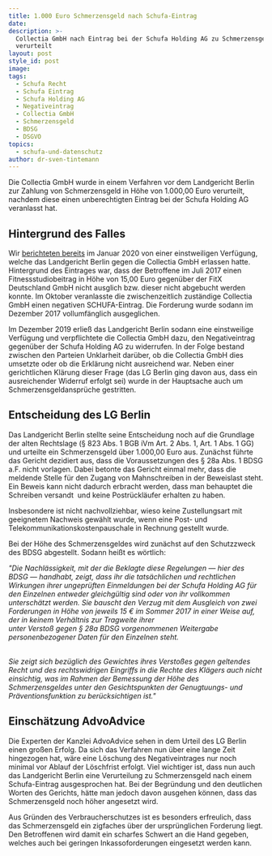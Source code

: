 ```yaml
---
title: 1.000 Euro Schmerzensgeld nach Schufa-Eintrag
date:
description: >-
  Collectia GmbH nach Eintrag bei der Schufa Holding AG zu Schmerzensgeld
  verurteilt
layout: post
style_id: post
image:
tags:
  - Schufa Recht
  - Schufa Eintrag
  - Schufa Holding AG
  - Negativeintrag
  - Collectia GmbH
  - Schmerzensgeld
  - BDSG
  - DSGVO
topics:
  - schufa-und-datenschutz
author: dr-sven-tintemann
---
```


Die Collectia GmbH wurde in einem Verfahren vor dem Landgericht Berlin zur Zahlung von Schmerzensgeld in Höhe von 1.000,00 Euro verurteilt, nachdem diese einen unberechtigten Eintrag bei der Schufa Holding AG veranlasst hat.

## Hintergrund des Falles

Wir [berichteten bereits](https://advoadvice.de/blog/schufa-recht-lg-berlin-erl%C3%A4sst-einstweilige-verf%C3%BCgung-gegen-collectia-gmbh/) im Januar 2020 von einer einstweiligen Verfügung, welche das Landgericht Berlin gegen die Collectia GmbH erlassen hatte. Hintergrund des Eintrages war, dass der Betroffene im Juli 2017 einen Fitnessstudiobeitrag in Höhe von 15,00 Euro gegenüber der FitX Deutschland GmbH nicht ausglich bzw. dieser nicht abgebucht werden konnte. Im Oktober veranlasste die zwischenzeitlich zuständige Collectia GmbH einen negativen SCHUFA-Eintrag. Die Forderung wurde sodann im Dezember 2017 vollumfänglich ausgeglichen.

Im Dezember 2019 erlie&szlig; das Landgericht Berlin sodann eine einstweilige Verfügung und verpflichtete die Collectia GmbH dazu, den Negativeintrag gegenüber der Schufa Holding AG zu widerrufen. In der Folge bestand zwischen den Parteien Unklarheit darüber, ob die Collectia GmbH dies umsetzte oder ob die Erklärung nicht ausreichend war. Neben einer gerichtlichen Klärung dieser Frage (das LG Berlin ging davon aus, dass ein ausreichender Widerruf erfolgt sei) wurde in der Hauptsache auch um Schmerzensgeldansprüche gestritten.

## Entscheidung des LG Berlin

Das Landgericht Berlin stellte seine Entscheidung noch auf die Grundlage der alten Rechtslage (&sect; 823 Abs. 1 BGB iVm Art. 2 Abs. 1, Art. 1 Abs. 1 GG) und urteilte ein Schmerzensgeld über 1.000,00 Euro aus. Zunächst führte das Gericht dezidiert aus, dass die Voraussetzungen des &sect; 28a Abs. 1 BDSG a.F. nicht vorlagen. Dabei betonte das Gericht einmal mehr, dass die meldende Stelle für den Zugang von Mahnschreiben in der Beweislast steht. Ein Beweis kann nicht dadurch erbracht werden, dass man behauptet die Schreiben versandt&nbsp; und keine Postrückläufer erhalten zu haben.

Insbesondere ist nicht nachvollziehbar, wieso keine Zustellungsart mit geeignetem Nachweis gewählt wurde, wenn eine Post- und Telekommunikationskostenpauschale in Rechnung gestellt wurde.&nbsp;

Bei der Höhe des Schmerzensgeldes wird zunächst auf den Schutzzweck des BDSG abgestellt. Sodann hei&szlig;t es wörtlich:

*"Die Nachlässigkeit, mit der die Beklagte diese Regelungen — hier des BDSG — handhabt, zeigt, dass ihr die tatsächlichen und rechtlichen Wirkungen ihrer ungeprüften Einmeldungen bei der Schufa Holding AG für den Einzelnen entweder gleichgültig sind oder von ihr vollkommen unterschätzt werden. Sie bauscht den Verzug mit dem Ausgleich von zwei Forderungen in Höhe von jeweils 15 € im Sommer 2017 in einer Weise auf, der in keinem Verhältnis zur Tragweite ihrer<br>unter Versto&szlig; gegen &sect; 28a BDSG vorgenommenen Weitergabe personenbezogener Daten für den Einzelnen steht.*

<br>*Sie zeigt sich bezüglich des Gewichtes ihres Versto&szlig;es gegen geltendes Recht und des rechtswidrigen Eingriffs in die Rechte des Klägers auch nicht einsichtig, was im Rahmen der Bemessung der Höhe des Schmerzensgeldes unter den Gesichtspunkten der Genugtuungs- und Präventionsfunktion zu berücksichtigen ist."*

## Einschätzung AdvoAdvice

Die Experten der Kanzlei AdvoAdvice sehen in dem Urteil des LG Berlin einen gro&szlig;en Erfolg. Da sich das Verfahren nun über eine lange Zeit hingezogen hat, wäre eine Löschung des Negativeintrages nur noch minimal vor Ablauf der Löschfrist erfolgt. Viel wichtiger ist, dass nun auch das Landgericht Berlin eine Verurteilung zu Schmerzensgeld nach einem Schufa-Eintrag ausgesprochen hat. Bei der Begründung und den deutlichen Worten des Gerichts, hätte man jedoch davon ausgehen können, dass das Schmerzensgeld noch höher angesetzt wird.&nbsp;

Aus Gründen des Verbraucherschutzes ist es besonders erfreulich, dass das Schmerzensgeld ein zigfaches über der ursprünglichen Forderung liegt. Den Betroffenen wird damit ein scharfes Schwert an die Hand gegeben, welches auch bei geringen Inkassoforderungen eingesetzt werden kann.<br>&nbsp;